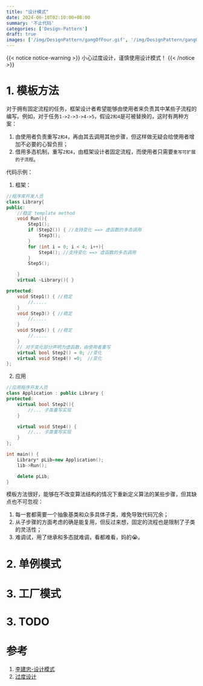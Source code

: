 ```yaml
---
title: "设计模式"
date: 2024-06-10T02:10:00+08:00
summary: '不止代码'
categories: ['Design-Pattern']
draft: true
images: ['/img/DesignPattern/gangOfFour.gif', '/img/DesignPattern/gangOfFour.png']
---
```

{{< notice notice-warning >}}
小心过度设计，谨慎使用设计模式！
{{< /notice >}}
# 1. 模板方法
对于拥有固定流程的任务，框架设计者希望能够由使用者来负责其中某些子流程的编写。例如，对于任务`1->2->3->4->5`，假设`2和4`是可被替换的，这时有两种方案：
1. 由使用者负责重写`2和4`，再由其去调用其他步骤，但这样做无疑会给使用者增加不必要的心智负担；
2. 借用多态机制，重写`2和4`，由框架设计者固定流程，而使用者只需要`重写可扩展的子流程`。

代码示例：
1. 框架：
```c++
//程序库开发人员
class Library{
public:
    //稳定 template method
    void Run(){
        Step1();
        if (Step2()) { //支持变化 ==> 虚函数的多态调用
            Step3(); 
        }
        for (int i = 0; i < 4; i++){
            Step4(); //支持变化 ==> 虚函数的多态调用
        }
        Step5();

    }
    virtual ~Library(){ }

protected:
    void Step1() { //稳定
        //.....
    }
    void Step3() { //稳定
        //.....
    }
    void Step5() { //稳定
        //.....
    }
    // 对于变化部分声明为虚函数，由使用者重写
    virtual bool Step2() = 0; //变化
    virtual void Step4() =0;  //变化
};
```
2. 应用
```c++
//应用程序开发人员
class Application : public Library {
protected:
    virtual bool Step2(){
        //... 子类重写实现
    }

    virtual void Step4() {
        //... 子类重写实现
    }
};

int main() {
    Library* pLib=new Application();
    lib->Run();

    delete pLib;
}
```
模板方法很好，能够在不改变算法结构的情况下重新定义算法的某些步骤，但其缺点也不可忽视：
1. 每一套都需要一个抽象基类和众多具体子类，难免导致代码冗余；
2. 从子步骤的方面考虑的确是能复用，但反过来想，固定的流程也是限制了子类的灵活性；
3. 难调试，用了继承和多态就难调，看都难看，妈的😭。
# 2. 单例模式

# 3. 工厂模式

# 3. TODO


# 参考
1. [李建忠-设计模式](https://www.youtube.com/watch?v=6f7ykipOmfE&list=PLE0JTxLz7jTR2e8nAyV9vPIqH5NNxlI3N&ab_channel=PengjieLi)
2. [过度设计](https://developer.aliyun.com/article/1092076)